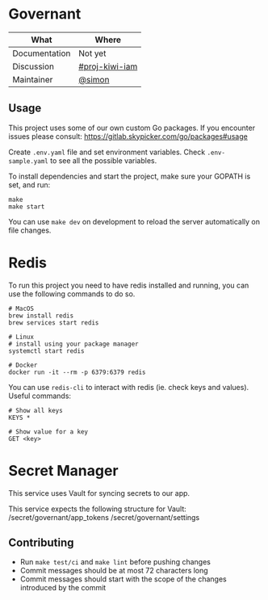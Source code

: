 # Governant

| What          | Where                                                             |
| ------------- | ----------------------------------------------------------------- |
| Documentation | Not yet                                                           |
| Discussion    | [#proj-kiwi-iam](https://skypicker.slack.com/messages/CE7KLCKCP/) |
| Maintainer    | [@simon](https://gitlab.skypicker.com/simon.prochazka/)           |

## Usage

This project uses some of our own custom Go packages. If you encounter issues please consult: <https://gitlab.skypicker.com/go/packages#usage>

Create `.env.yaml` file and set environment variables. Check `.env-sample.yaml`
to see all the possible variables.

To install dependencies and start the project, make sure your GOPATH is set,
and run:

```
make
make start
```

You can use `make dev` on development to reload the server automatically on file
changes.

# Redis

To run this project you need to have redis installed and running, you can use
the following commands to do so.

```shell
# MacOS
brew install redis
brew services start redis

# Linux
# install using your package manager
systemctl start redis

# Docker
docker run -it --rm -p 6379:6379 redis
```

You can use `redis-cli` to interact with redis (ie. check keys and values).
Useful commands:

```shell
# Show all keys
KEYS *

# Show value for a key
GET <key>
```

# Secret Manager

This service uses Vault for syncing secrets to our app.

This service expects the following structure for Vault:
/secret/governant/app_tokens
/secret/governant/settings

## Contributing

- Run `make test/ci` and `make lint` before pushing changes
- Commit messages should be at most 72 characters long
- Commit messages should start with the scope of the changes introduced by the commit

